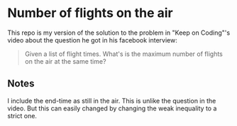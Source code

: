# Number of flights on the air
This repo is my version of the solution to the problem in "Keep on Coding"'s video about the question he got in his facebook interview:

> Given a list of flight times. What's is the maximum number of flights on the air at the same time?


## Notes
I include the end-time as still in the air.
This is unlike the question in the video. But this can easily changed by changing the weak inequality to a strict one.

